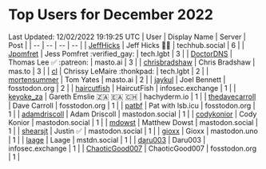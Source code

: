 # Top Users for December 2022
Last Updated: 12/02/2022 19:19:25 UTC
| User | Display Name | Server | Post |
| -- | -- | -- | -- |
| [JeffHicks](https://techhub.social/@JeffHicks) | Jeff Hicks 🐶🎼 | techhub.social | 6 |
| [Jpomfret](https://tech.lgbt/@Jpomfret) | Jess Pomfret :verified_gay: | tech.lgbt | 3 |
| [DoctorDNS](https://masto.ai/@DoctorDNS) | Thomas Lee ✅ :patreon: | masto.ai | 3 |
| [chrisbradshaw](https://mas.to/@chrisbradshaw) | Chris Bradshaw | mas.to | 3 |
| [cl](https://tech.lgbt/@cl) | Chrissy LeMaire :thonkpad: | tech.lgbt | 2 |
| [mortensummer](https://masto.ai/@mortensummer) | Tom Yates | masto.ai | 2 |
| [jaykul](https://fosstodon.org/@jaykul) | Joel Bennett | fosstodon.org | 2 |
| [haircutfish](https://infosec.exchange/@haircutfish) | HaircutFish | infosec.exchange | 1 |
| [keyoke_za](https://hachyderm.io/@keyoke_za) | Gareth Emslie 🇿🇦 🇪🇦 🇨🇭 | hachyderm.io | 1 |
| [thedavecarroll](https://fosstodon.org/@thedavecarroll) | Dave Carroll | fosstodon.org | 1 |
| [patbf](https://fosstodon.org/@patbf) | Pat with lsb.icu | fosstodon.org | 1 |
| [adamdriscoll](https://mastodon.social/@adamdriscoll) | Adam Driscoll | mastodon.social | 1 |
| [codykonior](https://mastodon.social/@codykonior) | Cody Konior | mastodon.social | 1 |
| [mdowst](https://mastodon.social/@mdowst) | Matthew Dowst | mastodon.social | 1 |
| [shearsjt](https://mastodon.social/@shearsjt) | Justin ✅ | mastodon.social | 1 |
| [gioxx](https://mastodon.uno/@gioxx) | Gioxx | mastodon.uno | 1 |
| [laage](https://mstdn.social/@laage) | Laage | mstdn.social | 1 |
| [daru003](https://infosec.exchange/@daru003) | Daru003 | infosec.exchange | 1 |
| [ChaoticGood007](https://fosstodon.org/@ChaoticGood007) | ChaoticGood007 | fosstodon.org | 1 |
